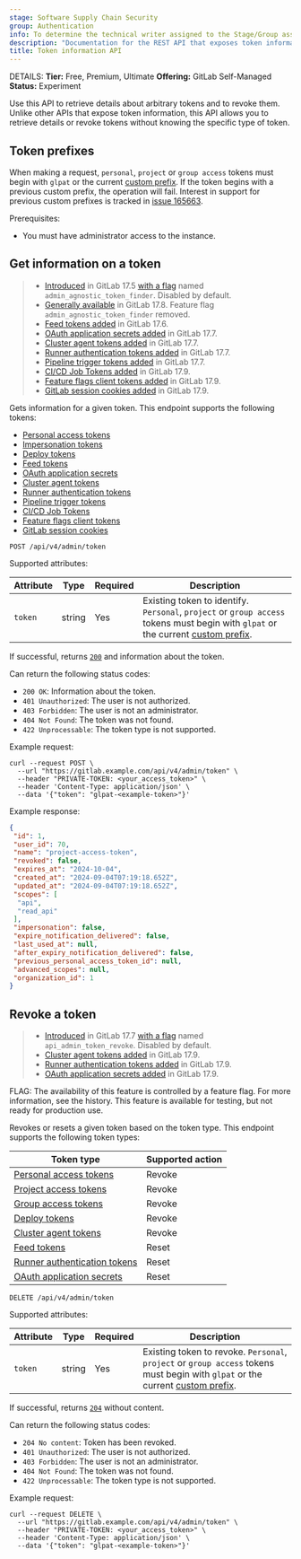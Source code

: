 ```yaml
---
stage: Software Supply Chain Security
group: Authentication
info: To determine the technical writer assigned to the Stage/Group associated with this page, see https://handbook.gitlab.com/handbook/product/ux/technical-writing/#assignments
description: "Documentation for the REST API that exposes token information."
title: Token information API
---
```


DETAILS:
**Tier:** Free, Premium, Ultimate
**Offering:** GitLab Self-Managed
**Status:** Experiment

Use this API to retrieve details about arbitrary tokens and to revoke them. Unlike other APIs that expose token information, this API allows you to retrieve details or revoke tokens without knowing the specific type of token.

## Token prefixes

When making a request, `personal`, `project` or `group access` tokens must begin with `glpat` or the current [custom prefix](../../administration/settings/account_and_limit_settings.md#personal-access-token-prefix). If the token begins with a previous custom prefix, the operation will fail. Interest in support for previous custom prefixes is tracked in [issue 165663](https://gitlab.com/gitlab-org/gitlab/-/issues/165663).

Prerequisites:

- You must have administrator access to the instance.

## Get information on a token

> - [Introduced](https://gitlab.com/gitlab-org/gitlab/-/merge_requests/165157) in GitLab 17.5 [with a flag](../../administration/feature_flags.md) named `admin_agnostic_token_finder`. Disabled by default.
> - [Generally available](https://gitlab.com/gitlab-org/gitlab/-/issues/490572) in GitLab 17.8. Feature flag `admin_agnostic_token_finder` removed.
> - [Feed tokens added](https://gitlab.com/gitlab-org/gitlab/-/merge_requests/169821) in GitLab 17.6.
> - [OAuth application secrets added](https://gitlab.com/gitlab-org/gitlab/-/merge_requests/172985) in GitLab 17.7.
> - [Cluster agent tokens added](https://gitlab.com/gitlab-org/gitlab/-/merge_requests/172932) in GitLab 17.7.
> - [Runner authentication tokens added](https://gitlab.com/gitlab-org/gitlab/-/merge_requests/173987) in GitLab 17.7.
> - [Pipeline trigger tokens added](https://gitlab.com/gitlab-org/gitlab/-/merge_requests/174030) in GitLab 17.7.
> - [CI/CD Job Tokens added](https://gitlab.com/gitlab-org/gitlab/-/merge_requests/175234) in GitLab 17.9.
> - [Feature flags client tokens added](https://gitlab.com/gitlab-org/gitlab/-/merge_requests/177431) in GitLab 17.9.
> - [GitLab session cookies added](https://gitlab.com/gitlab-org/gitlab/-/merge_requests/178022) in GitLab 17.9.

Gets information for a given token. This endpoint supports the following tokens:

- [Personal access tokens](../../user/profile/personal_access_tokens.md)
- [Impersonation tokens](../rest/authentication.md#impersonation-tokens)
- [Deploy tokens](../../user/project/deploy_tokens/index.md)
- [Feed tokens](../../security/tokens/_index.md#feed-token)
- [OAuth application secrets](../../integration/oauth_provider.md)
- [Cluster agent tokens](../../security/tokens/_index.md#gitlab-cluster-agent-tokens)
- [Runner authentication tokens](../../security/tokens/_index.md#runner-authentication-tokens)
- [Pipeline trigger tokens](../../ci/triggers/index.md#create-a-pipeline-trigger-token)
- [CI/CD Job Tokens](../../security/tokens/_index.md#cicd-job-tokens)
- [Feature flags client tokens](../../operations/feature_flags.md#get-access-credentials)
- [GitLab session cookies](../../user/profile/active_sessions.md)

```plaintext
POST /api/v4/admin/token
```

Supported attributes:

| Attribute    | Type    | Required | Description                |
|--------------|---------|----------|----------------------------|
| `token`      | string  | Yes      | Existing token to identify. `Personal`, `project` or `group access` tokens must begin with `glpat` or the current [custom prefix](../../administration/settings/account_and_limit_settings.md#personal-access-token-prefix). |

If successful, returns [`200`](../rest/troubleshooting.md#status-codes) and information about the token.

Can return the following status codes:

- `200 OK`: Information about the token.
- `401 Unauthorized`: The user is not authorized.
- `403 Forbidden`: The user is not an administrator.
- `404 Not Found`: The token was not found.
- `422 Unprocessable`: The token type is not supported.

Example request:

```shell
curl --request POST \
  --url "https://gitlab.example.com/api/v4/admin/token" \
  --header "PRIVATE-TOKEN: <your_access_token>" \
  --header 'Content-Type: application/json' \
  --data '{"token": "glpat-<example-token>"}'
```

Example response:

```json
{
 "id": 1,
 "user_id": 70,
 "name": "project-access-token",
 "revoked": false,
 "expires_at": "2024-10-04",
 "created_at": "2024-09-04T07:19:18.652Z",
 "updated_at": "2024-09-04T07:19:18.652Z",
 "scopes": [
  "api",
  "read_api"
 ],
 "impersonation": false,
 "expire_notification_delivered": false,
 "last_used_at": null,
 "after_expiry_notification_delivered": false,
 "previous_personal_access_token_id": null,
 "advanced_scopes": null,
 "organization_id": 1
}
```

## Revoke a token

> - [Introduced](https://gitlab.com/gitlab-org/gitlab/-/merge_requests/170421) in GitLab 17.7 [with a flag](../../administration/feature_flags.md) named `api_admin_token_revoke`. Disabled by default.
> - [Cluster agent tokens added](https://gitlab.com/gitlab-org/gitlab/-/merge_requests/178211) in GitLab 17.9.
> - [Runner authentication tokens added](https://gitlab.com/gitlab-org/gitlab/-/merge_requests/179066) in GitLab 17.9.
> - [OAuth application secrets added](https://gitlab.com/gitlab-org/gitlab/-/merge_requests/179035) in GitLab 17.9.

FLAG:
The availability of this feature is controlled by a feature flag.
For more information, see the history.
This feature is available for testing, but not ready for production use.

Revokes or resets a given token based on the token type. This endpoint supports the following token types:

| Token type                                                                                   | Supported action   |
|----------------------------------------------------------------------------------------------|--------------------|
| [Personal access tokens](../../user/profile/personal_access_tokens.md)                       | Revoke             |
| [Project access tokens](../../security/tokens/_index.md#project-access-tokens)               | Revoke             |
| [Group access tokens](../../security/tokens/_index.md#group-access-tokens)                   | Revoke             |
| [Deploy tokens](../../user/project/deploy_tokens/index.md)                                   | Revoke             |
| [Cluster agent tokens](../../security/tokens/_index.md#gitlab-cluster-agent-tokens)          | Revoke             |
| [Feed tokens](../../security/tokens/_index.md#feed-token)                                    | Reset              |
| [Runner authentication tokens](../../security/tokens/_index.md#runner-authentication-tokens) | Reset              |
| [OAuth application secrets](../../integration/oauth_provider.md)                             | Reset              |

```plaintext
DELETE /api/v4/admin/token
```

Supported attributes:

| Attribute    | Type    | Required | Description              |
|--------------|---------|----------|--------------------------|
| `token`      | string  | Yes      | Existing token to revoke. `Personal`, `project` or `group access` tokens must begin with `glpat` or the current [custom prefix](../../administration/settings/account_and_limit_settings.md#personal-access-token-prefix). |

If successful, returns [`204`](../rest/troubleshooting.md#status-codes) without content.

Can return the following status codes:

- `204 No content`: Token has been revoked.
- `401 Unauthorized`: The user is not authorized.
- `403 Forbidden`: The user is not an administrator.
- `404 Not Found`: The token was not found.
- `422 Unprocessable`: The token type is not supported.

Example request:

```shell
curl --request DELETE \
  --url "https://gitlab.example.com/api/v4/admin/token" \
  --header "PRIVATE-TOKEN: <your_access_token>" \
  --header 'Content-Type: application/json' \
  --data '{"token": "glpat-<example-token>"}'
```
